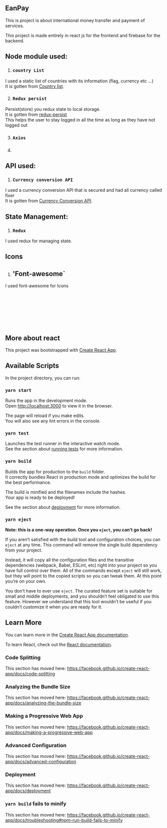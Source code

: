 ## EanPay

This is project is about international money transfer and payment of services. <br />

This project is made entirely in react js for the frontend and firebase for the backend.<br />

## Node module used:

1. ### `country List`

I used a static list of countries with its information (flag, currency etc ...)<br />
It is gotten from [Country list](https://github.com/annexare/Countries).<br />

2. ### `Redux persist`
Persist(store) you redux state to local storage.<br />
It is gotten from [redux-persist](https://github.com/rt2zz/redux-persist)<br />
This helps the user to stay logged in all the time as long as they have not logged out<br />

3. ### `Axios`

4. ### ` `




## API used:


1. ### `Currency conversion API`

I used a currency conversion API that is secured and had all currency called fixer <br />
It is gotten from [Currency Conversion API](https://fixer.io/).<br />


## State Management:

1. ### `Redux`
I used redux for managing state. <br />


## Icons
1. ## 'Font-awesome`
I used font-awesome for Icons <br />

<br />
<br />
<br />
<br />
<br />
<br />


## More about react

This project was bootstrapped with [Create React App](https://github.com/facebook/create-react-app).

## Available Scripts

In the project directory, you can run:

### `yarn start`

Runs the app in the development mode.<br />
Open [http://localhost:3000](http://localhost:3000) to view it in the browser.

The page will reload if you make edits.<br />
You will also see any lint errors in the console.

### `yarn test`

Launches the test runner in the interactive watch mode.<br />
See the section about [running tests](https://facebook.github.io/create-react-app/docs/running-tests) for more information.

### `yarn build`

Builds the app for production to the `build` folder.<br />
It correctly bundles React in production mode and optimizes the build for the best performance.

The build is minified and the filenames include the hashes.<br />
Your app is ready to be deployed!

See the section about [deployment](https://facebook.github.io/create-react-app/docs/deployment) for more information.

### `yarn eject`

**Note: this is a one-way operation. Once you `eject`, you can’t go back!**

If you aren’t satisfied with the build tool and configuration choices, you can `eject` at any time. This command will remove the single build dependency from your project.

Instead, it will copy all the configuration files and the transitive dependencies (webpack, Babel, ESLint, etc) right into your project so you have full control over them. All of the commands except `eject` will still work, but they will point to the copied scripts so you can tweak them. At this point you’re on your own.

You don’t have to ever use `eject`. The curated feature set is suitable for small and middle deployments, and you shouldn’t feel obligated to use this feature. However we understand that this tool wouldn’t be useful if you couldn’t customize it when you are ready for it.

## Learn More

You can learn more in the [Create React App documentation](https://facebook.github.io/create-react-app/docs/getting-started).

To learn React, check out the [React documentation](https://reactjs.org/).

### Code Splitting

This section has moved here: https://facebook.github.io/create-react-app/docs/code-splitting

### Analyzing the Bundle Size

This section has moved here: https://facebook.github.io/create-react-app/docs/analyzing-the-bundle-size

### Making a Progressive Web App

This section has moved here: https://facebook.github.io/create-react-app/docs/making-a-progressive-web-app

### Advanced Configuration

This section has moved here: https://facebook.github.io/create-react-app/docs/advanced-configuration

### Deployment

This section has moved here: https://facebook.github.io/create-react-app/docs/deployment

### `yarn build` fails to minify

This section has moved here: https://facebook.github.io/create-react-app/docs/troubleshooting#npm-run-build-fails-to-minify
